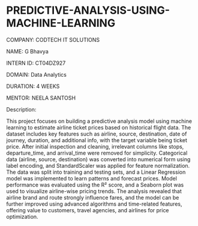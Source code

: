 # PREDICTIVE-ANALYSIS-USING-MACHINE-LEARNING

COMPANY: CODTECH IT SOLUTIONS

NAME: G Bhavya

INTERN ID: CT04DZ927

DOMAIN: Data Analytics

DURATION: 4 WEEKS

MENTOR: NEELA SANTOSH


Description:

This project focuses on building a predictive analysis model using machine learning to estimate airline ticket prices based on historical flight data. The dataset includes key features such as airline, source, destination, date of journey, duration, and additional info, with the target variable being ticket price. After initial inspection and cleaning, irrelevant columns like stops, departure_time, and arrival_time were removed for simplicity. Categorical data (airline, source, destination) was converted into numerical form using label encoding, and StandardScaler was applied for feature normalization. The data was split into training and testing sets, and a Linear Regression model was implemented to learn patterns and forecast prices. Model performance was evaluated using the R² score, and a Seaborn plot was used to visualize airline-wise pricing trends. The analysis revealed that airline brand and route strongly influence fares, and the model can be further improved using advanced algorithms and time-related features, offering value to customers, travel agencies, and airlines for price optimization.
